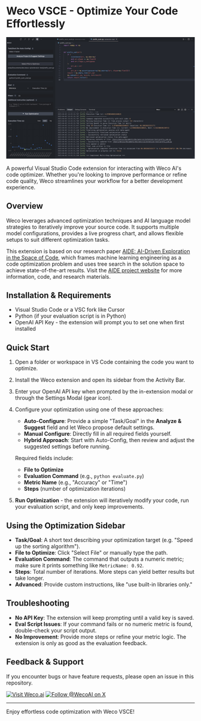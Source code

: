 # Weco VSCE - Optimize Your Code Effortlessly  

![Weco VSCE](weco-vsce.jpg)

A powerful Visual Studio Code extension for interacting with Weco AI's code optimizer. Whether you're looking to improve performance or refine code quality, Weco streamlines your workflow for a better development experience.

## Overview
Weco leverages advanced optimization techniques and AI language model strategies to iteratively improve your source code. It supports multiple model configurations, provides a live progress chart, and allows flexible setups to suit different optimization tasks.

This extension is based on our research paper [AIDE: AI-Driven Exploration in the Space of Code](https://arxiv.org/abs/2502.13138), which frames machine learning engineering as a code optimization problem and uses tree search in the solution space to achieve state-of-the-art results. Visit the [AIDE project website](https://www.aide.ml/) for more information, code, and research materials.

## Installation & Requirements
- Visual Studio Code or a VSC fork like Cursor
- Python (if your evaluation script is in Python) 
- OpenAI API Key - the extension will prompt you to set one when first installed

## Quick Start
1. Open a folder or workspace in VS Code containing the code you want to optimize.  
2. Install the Weco extension and open its sidebar from the Activity Bar.  
3. Enter your OpenAI API key when prompted by the in-extension modal or through the Settings Modal (gear icon).  
4. Configure your optimization using one of these approaches:
   - **Auto-Configure**: Provide a simple "Task/Goal" in the **Analyze & Suggest** field and let Weco propose default settings.
   - **Manual Configure**: Directly fill in all required fields yourself.
   - **Hybrid Approach**: Start with Auto-Config, then review and adjust the suggested settings before running.
   
   Required fields include:
   - **File to Optimize**  
   - **Evaluation Command** (e.g., `python evaluate.py`)  
   - **Metric Name** (e.g., "Accuracy" or "Time")  
   - **Steps** (number of optimization iterations)  
5. **Run Optimization** - the extension will iteratively modify your code, run your evaluation script, and only keep improvements.

## Using the Optimization Sidebar
- **Task/Goal**: A short text describing your optimization target (e.g. "Speed up the sorting algorithm").  
- **File to Optimize**: Click "Select File" or manually type the path.  
- **Evaluation Command**: The command that outputs a numeric metric; make sure it prints something like `MetricName: 0.92`.  
- **Steps**: Total number of iterations. More steps can yield better results but take longer.  
- **Advanced**: Provide custom instructions, like "use built-in libraries only."

## Troubleshooting
- **No API Key**: The extension will keep prompting until a valid key is saved.  
- **Eval Script Issues**: If your command fails or no numeric metric is found, double-check your script output.  
- **No Improvement**: Provide more steps or refine your metric logic. The extension is only as good as the evaluation feedback.

## Feedback & Support
If you encounter bugs or have feature requests, please open an issue in this repository.

[![Visit Weco.ai](https://img.shields.io/badge/Website-weco.ai-blue)](https://www.weco.ai/)
[![Follow @WecoAI on X](https://img.shields.io/badge/X-@WecoAI-1DA1F2?style=social&logo=twitter)](https://x.com/WecoAI)

---

Enjoy effortless code optimization with Weco VSCE!